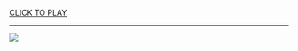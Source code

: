 
<a href="https://premium76.site?title=unblocked_games_football_legends&ref=13M">CLICK TO PLAY</a></h3>
<hr>

<a href="https://premium76.site?title=unblocked_games_football_legends&ref=13M"><img src="https://clearcache.store/games.png"></a>


